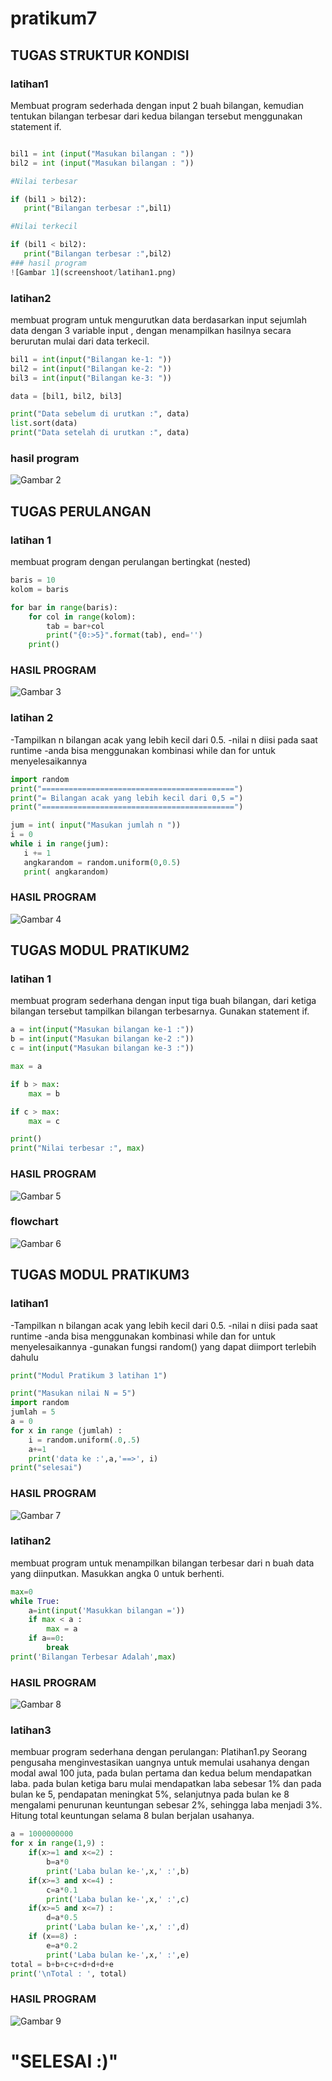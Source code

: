 # pratikum7

 ## TUGAS STRUKTUR KONDISI
 ### latihan1

 Membuat program sederhada dengan input 2 buah bilangan, kemudian
 tentukan bilangan terbesar dari kedua bilangan tersebut
 menggunakan statement if.
 ``` python

 bil1 = int (input("Masukan bilangan : "))
 bil2 = int (input("Masukan bilangan : "))

 #Nilai terbesar

 if (bil1 > bil2):
    print("Bilangan terbesar :",bil1)

 #Nilai terkecil

 if (bil1 < bil2):
    print("Bilangan terbesar :",bil2)
 ### hasil program
![Gambar 1](screenshoot/latihan1.png)
```

### latihan2

membuat program untuk mengurutkan data berdasarkan input sejumlah
data dengan 3 variable input , dengan menampilkan
hasilnya secara berurutan mulai dari data terkecil.

``` python
bil1 = int(input("Bilangan ke-1: "))
bil2 = int(input("Bilangan ke-2: "))
bil3 = int(input("Bilangan ke-3: "))

data = [bil1, bil2, bil3]

print("Data sebelum di urutkan :", data)
list.sort(data)
print("Data setelah di urutkan :", data)
```
### hasil program
![Gambar 2](screenshoot/latihan2.png)

## TUGAS PERULANGAN
### latihan 1
membuat program dengan perulangan bertingkat (nested)
```python
baris = 10
kolom = baris

for bar in range(baris):
    for col in range(kolom):
        tab = bar+col
        print("{0:>5}".format(tab), end='')
    print()
```
### HASIL PROGRAM
![Gambar 3](screenshoot/perulangan1.png)

### latihan 2
-Tampilkan n bilangan acak yang lebih kecil dari 0.5.
-nilai n diisi pada saat runtime
-anda bisa menggunakan kombinasi while dan for untuk
 menyelesaikannya

 ``` python
 import random
print("===========================================")
print("= Bilangan acak yang lebih kecil dari 0,5 =")
print("===========================================")

jum = int( input("Masukan jumlah n "))
i = 0
while i in range(jum):
    i += 1
    angkarandom = random.uniform(0,0.5)
    print( angkarandom)
```
### HASIL PROGRAM
![Gambar 4](screenshoot/perulangan2.png)

## TUGAS MODUL PRATIKUM2
### latihan 1
membuat program sederhana dengan input tiga buah bilangan, dari ketiga bilangan
tersebut tampilkan bilangan terbesarnya. Gunakan statement if.
``` python
a = int(input("Masukan bilangan ke-1 :"))
b = int(input("Masukan bilangan ke-2 :"))
c = int(input("Masukan bilangan ke-3 :"))

max = a

if b > max:
    max = b

if c > max:
    max = c

print()
print("Nilai terbesar :", max)
```
### HASIL PROGRAM
![Gambar 5](screenshoot/pratikum2.png)
### flowchart
![Gambar 6](screenshoot/flowchart.png)

## TUGAS MODUL PRATIKUM3
### latihan1
-Tampilkan n bilangan acak yang lebih kecil dari 0.5.
-nilai n diisi pada saat runtime
-anda bisa menggunakan kombinasi while dan for untuk menyelesaikannya
-gunakan fungsi random() yang dapat diimport terlebih dahulu
``` python
print("Modul Pratikum 3 latihan 1")

print("Masukan nilai N = 5")
import random
jumlah = 5
a = 0
for x in range (jumlah) :
    i = random.uniform(.0,.5)
    a+=1
    print('data ke :',a,'==>', i)
print("selesai")
```

### HASIL PROGRAM
![Gambar 7](screenshoot/pratikum3L1.png)

### latihan2 
membuat program untuk menampilkan bilangan terbesar dari n buah data yang diinputkan.
Masukkan angka 0 untuk berhenti.
``` python
max=0
while True:
    a=int(input('Masukkan bilangan ='))
    if max < a :
        max = a
    if a==0:
        break
print('Bilangan Terbesar Adalah',max)    
```
### HASIL PROGRAM
![Gambar 8](screenshoot/pratikum3L2.png)

### latihan3
membuar program sederhana dengan perulangan: Platihan1.py
Seorang pengusaha menginvestasikan uangnya untuk memulai usahanya dengan
modal awal 100 juta, pada bulan pertama dan kedua belum mendapatkan laba. pada
bulan ketiga baru mulai mendapatkan laba sebesar 1% dan pada bulan ke 5,
pendapatan meningkat 5%, selanjutnya pada bulan ke 8 mengalami penurunan
keuntungan sebesar 2%, sehingga laba menjadi 3%. Hitung total keuntungan selama 8
bulan berjalan usahanya.
``` python
a = 1000000000
for x in range(1,9) :
    if(x>=1 and x<=2) :
        b=a*0
        print('Laba bulan ke-',x,' :',b)
    if(x>=3 and x<=4) :
        c=a*0.1
        print('Laba bulan ke-',x,' :',c)
    if(x>=5 and x<=7) :
        d=a*0.5
        print('Laba bulan ke-',x,' :',d)
    if (x==8) :
        e=a*0.2
        print('Laba bulan ke-',x,' :',e)
total = b+b+c+c+d+d+d+e
print('\nTotal : ', total)
```
### HASIL PROGRAM
![Gambar 9](screenshoot/pratikum3L3.png)

# "SELESAI :)"